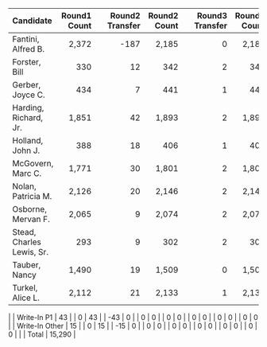 |                 Candidate | Round1 Count |   | Round2 Transfer | Round2 Count |   | Round3 Transfer | Round3 Count |   | Round4 Transfer | Round4 Count |   | Round5 Transfer | Round5 Count |   | Round6 Transfer | Round6 Count |   | Round7 Transfer | Round7 Count |   | Round8 Transfer | Round8 Count |
|:--------------------------|-------------:|--:|----------------:|-------------:|--:|----------------:|-------------:|--:|----------------:|-------------:|--:|----------------:|-------------:|--:|----------------:|-------------:|--:|----------------:|-------------:|--:|----------------:|-------------:|
|        Fantini, Alfred B. |        2,372 |   |            -187 |        2,185 |   |               0 |        2,185 |   |               0 |        2,185 |   |               0 |        2,185 |   |               0 |        2,185 |   |               0 |        2,185 |   |               0 |        2,185 |
|             Forster, Bill |          330 |   |              12 |          342 |   |               2 |          344 |   |              21 |          365 |   |            -365 |            0 |   |               0 |            0 |   |               0 |            0 |   |               0 |            0 |
|          Gerber, Joyce C. |          434 |   |               7 |          441 |   |               1 |          442 |   |              12 |          454 |   |             115 |          569 |   |              72 |          641 |   |            -641 |            0 |   |               0 |            0 |
|     Harding, Richard, Jr. |        1,851 |   |              42 |        1,893 |   |               2 |        1,895 |   |              75 |        1,970 |   |              20 |        1,990 |   |              41 |        2,031 |   |             107 |        2,138 |   |              47 |        2,185 |
|          Holland, John J. |          388 |   |              18 |          406 |   |               1 |          407 |   |               9 |          416 |   |              32 |          448 |   |            -448 |            0 |   |               0 |            0 |   |               0 |            0 |
|         McGovern, Marc C. |        1,771 |   |              30 |        1,801 |   |               2 |        1,803 |   |              24 |        1,827 |   |              33 |        1,860 |   |              80 |        1,940 |   |              92 |        2,032 |   |             153 |        2,185 |
|        Nolan, Patricia M. |        2,126 |   |              20 |        2,146 |   |               2 |        2,148 |   |              11 |        2,159 |   |              26 |        2,185 |   |               0 |        2,185 |   |               0 |        2,185 |   |               0 |        2,185 |
|        Osborne, Mervan F. |        2,065 |   |               9 |        2,074 |   |               2 |        2,076 |   |              36 |        2,112 |   |              41 |        2,153 |   |              32 |        2,185 |   |               0 |        2,185 |   |               0 |        2,185 |
| Stead, Charles Lewis, Sr. |          293 |   |               9 |          302 |   |               2 |          304 |   |            -304 |            0 |   |               0 |            0 |   |               0 |            0 |   |               0 |            0 |   |               0 |            0 |
|             Tauber, Nancy |        1,490 |   |              19 |        1,509 |   |               0 |        1,509 |   |              30 |        1,539 |   |              22 |        1,561 |   |              59 |        1,620 |   |             142 |        1,762 |   |          -1,762 |            0 |
|          Turkel, Alice L. |        2,112 |   |              21 |        2,133 |   |               1 |        2,134 |   |              25 |        2,159 |   |              23 |        2,182 |   |               3 |        2,185 |   |               0 |        2,185 |   |               0 |        2,185 |
|
|               Write-In P1 |           43 |   |               0 |           43 |   |             -43 |            0 |   |               0 |            0 |   |               0 |            0 |   |               0 |            0 |   |               0 |            0 |   |               0 |            0 |
|            Write-In Other |           15 |   |               0 |           15 |   |             -15 |            0 |   |               0 |            0 |   |               0 |            0 |   |               0 |            0 |   |               0 |            0 |   |               0 |            0 |
|
|                     Total |       15,290 |
